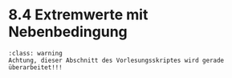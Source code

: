 # 8.4 Extremwerte mit Nebenbedingung

```{admonition} Warnung
:class: warning
Achtung, dieser Abschnitt des Vorlesungsskriptes wird gerade überarbeitet!!!
```

